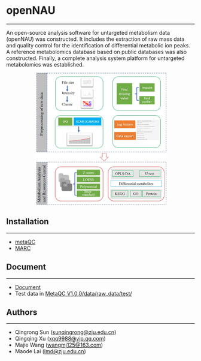 # openNAU
___
An open-source analysis software for untargeted metabolism data (openNAU) was constructed. It includes the extraction of raw mass data and quality control for the identification of differential metabolic ion peaks. A reference metabolomics database based on public databases was also constructed. Finally, a complete analysis system platform for untargeted metabolomics was established.  

<div align='center' > <img src="https://github.com/zjuRong/openNAU/blob/main/framework.jpg" width = "70%" height = "60%" />  </div>

## Installation
___

* [metaQC](MetaQC%20V1.0.0/README.md)
* [MARC](MARC%20V1.0.0/README.md)

## Document 
___
* [Document](Document.pdf)
* Test data in [MetaQC V1.0.0/data/raw_data/test/](MetaQC%20V1.0.0/data/raw_data/test)

## Authors
___
* Qingrong Sun ([sunqingrong@zju.edu.cn](sunqingrong@zju.edu.cn))
* Qingqing Xu ([xqq9988@vip.qq.com](xqq9988@vip.qq.com))
* Majie Wang ([wangmj125@163.com](wangmj125@163.com))
* Maode Lai ([lmd@zju.edu.cn](lmd@zju.edu.cn))
